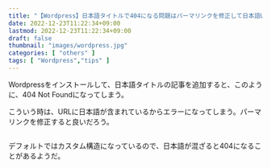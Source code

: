 ```yaml
---
title: "【Wordpress】日本語タイトルで404になる問題はパーマリンクを修正して日本語URLをやめる"
date: 2022-12-23T11:22:34+09:00
lastmod: 2022-12-23T11:22:34+09:00
draft: false
thumbnail: "images/wordpress.jpg"
categories: [ "others" ]
tags: [ "Wordpress","tips" ]
---
```



Wordpressをインストールして、日本語タイトルの記事を追加すると、このように、404 Not Foundになってしまう。

こういう時は、URLに日本語が含まれているからエラーになってしまう。パーマリンクを修正すると良いだろう。

<div class="img-center"><img src="/images/Screenshot from 2022-12-23 11-19-31.png" alt=""></div>

デフォルトではカスタム構造になっているので、日本語が混ざると404になることがあるようだ。

